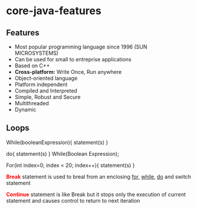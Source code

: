 # core-java-features

<h2>Features</h2>
<ul>
    <li>Most popular programming language since 1996 (SUN MICROSYSTEMS)</li>
    <li>Can be used for small to entreprise applications</li>
    <li>Based on C++</li>
    <li><b>Cross-platform:</b> Write Once, Run anywhere</li>
    <li>Object-oriented language</li>
    <li>Platform independent</li>
    <li>Compiled and Interpreted</li>
    <li>Simple, Robust and Secure</li>
    <li>Multithreaded</li>
    <li>Dynamic</li>
</ul>
<h2>Loops</h2>
<p>While(booleanExpression){ statement(s) }</p>
<p>do{ statement(s) } While(Boolean Expression);
<p>For(int index=0; index < 20; index++){ statement(s) }</p>
<p><b style="color:red">Break</b> statement is used to breal from an enclosing <u>for</u>, <u>while</u>, <u>do</u> and switch statement</p>
<p><b style="color:red">Continue</b> statement is like Break but it stops only the execution of current statement and causes control to return to next iteration</p>
